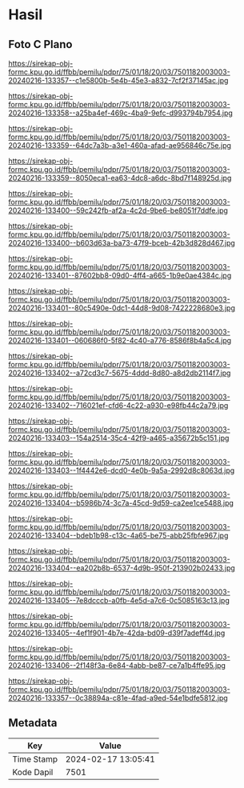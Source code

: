 # Hasil

## Foto C Plano

https://sirekap-obj-formc.kpu.go.id/ffbb/pemilu/pdpr/75/01/18/20/03/7501182003003-20240216-133357--c1e5800b-5e4b-45e3-a832-7cf2f37145ac.jpg

https://sirekap-obj-formc.kpu.go.id/ffbb/pemilu/pdpr/75/01/18/20/03/7501182003003-20240216-133358--a25ba4ef-469c-4ba9-9efc-d993794b7954.jpg

https://sirekap-obj-formc.kpu.go.id/ffbb/pemilu/pdpr/75/01/18/20/03/7501182003003-20240216-133359--64dc7a3b-a3e1-460a-afad-ae956846c75e.jpg

https://sirekap-obj-formc.kpu.go.id/ffbb/pemilu/pdpr/75/01/18/20/03/7501182003003-20240216-133359--8050eca1-ea63-4dc8-a6dc-8bd7f148925d.jpg

https://sirekap-obj-formc.kpu.go.id/ffbb/pemilu/pdpr/75/01/18/20/03/7501182003003-20240216-133400--59c242fb-af2a-4c2d-9be6-be8051f7ddfe.jpg

https://sirekap-obj-formc.kpu.go.id/ffbb/pemilu/pdpr/75/01/18/20/03/7501182003003-20240216-133400--b603d63a-ba73-47f9-bceb-42b3d828d467.jpg

https://sirekap-obj-formc.kpu.go.id/ffbb/pemilu/pdpr/75/01/18/20/03/7501182003003-20240216-133401--87602bb8-09d0-4ff4-a665-1b9e0ae4384c.jpg

https://sirekap-obj-formc.kpu.go.id/ffbb/pemilu/pdpr/75/01/18/20/03/7501182003003-20240216-133401--80c5490e-0dc1-44d8-9d08-7422228680e3.jpg

https://sirekap-obj-formc.kpu.go.id/ffbb/pemilu/pdpr/75/01/18/20/03/7501182003003-20240216-133401--060686f0-5f82-4c40-a776-8586f8b4a5c4.jpg

https://sirekap-obj-formc.kpu.go.id/ffbb/pemilu/pdpr/75/01/18/20/03/7501182003003-20240216-133402--a72cd3c7-5675-4ddd-8d80-a8d2db2114f7.jpg

https://sirekap-obj-formc.kpu.go.id/ffbb/pemilu/pdpr/75/01/18/20/03/7501182003003-20240216-133402--716021ef-cfd6-4c22-a930-e98fb44c2a79.jpg

https://sirekap-obj-formc.kpu.go.id/ffbb/pemilu/pdpr/75/01/18/20/03/7501182003003-20240216-133403--154a2514-35c4-42f9-a465-a35672b5c151.jpg

https://sirekap-obj-formc.kpu.go.id/ffbb/pemilu/pdpr/75/01/18/20/03/7501182003003-20240216-133403--1f4442e6-dcd0-4e0b-9a5a-2992d8c8063d.jpg

https://sirekap-obj-formc.kpu.go.id/ffbb/pemilu/pdpr/75/01/18/20/03/7501182003003-20240216-133404--b5986b74-3c7a-45cd-9d59-ca2ee1ce5488.jpg

https://sirekap-obj-formc.kpu.go.id/ffbb/pemilu/pdpr/75/01/18/20/03/7501182003003-20240216-133404--bdeb1b98-c13c-4a65-be75-abb25fbfe967.jpg

https://sirekap-obj-formc.kpu.go.id/ffbb/pemilu/pdpr/75/01/18/20/03/7501182003003-20240216-133404--ea202b8b-6537-4d9b-950f-213902b02433.jpg

https://sirekap-obj-formc.kpu.go.id/ffbb/pemilu/pdpr/75/01/18/20/03/7501182003003-20240216-133405--7e8dcccb-a0fb-4e5d-a7c6-0c5085163c13.jpg

https://sirekap-obj-formc.kpu.go.id/ffbb/pemilu/pdpr/75/01/18/20/03/7501182003003-20240216-133405--4ef1f901-4b7e-42da-bd09-d39f7adeff4d.jpg

https://sirekap-obj-formc.kpu.go.id/ffbb/pemilu/pdpr/75/01/18/20/03/7501182003003-20240216-133406--2f148f3a-6e84-4abb-be87-ce7a1b4ffe95.jpg

https://sirekap-obj-formc.kpu.go.id/ffbb/pemilu/pdpr/75/01/18/20/03/7501182003003-20240216-133357--0c38894a-c81e-4fad-a9ed-54e1bdfe5812.jpg


## Metadata

| Key        | Value               |
| ---------- | ------------------- |
| Time Stamp | 2024-02-17 13:05:41 |
| Kode Dapil | 7501                |



